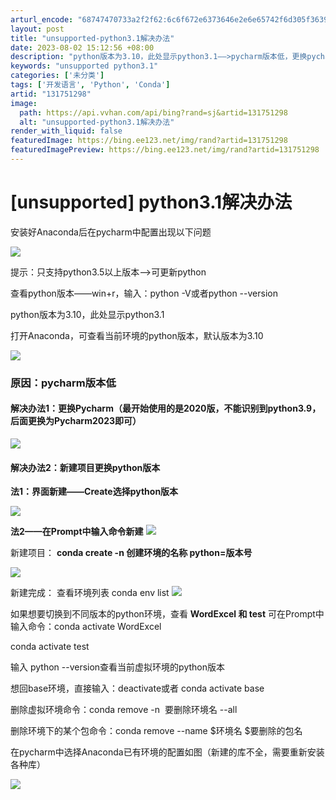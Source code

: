 ```yaml
---
arturl_encode: "68747470733a2f2f62:6c6f672e6373646e2e6e65742f6d305f36393037393137322f:61727469636c652f64657461696c732f313331373531323938"
layout: post
title: "unsupported-python3.1解决办法"
date: 2023-08-02 15:12:56 +08:00
description: "python版本为3.10，此处显示python3.1——>pycharm版本低，更换pycharm"
keywords: "unsupported python3.1"
categories: ['未分类']
tags: ['开发语言', 'Python', 'Conda']
artid: "131751298"
image:
  path: https://api.vvhan.com/api/bing?rand=sj&artid=131751298
  alt: "unsupported-python3.1解决办法"
render_with_liquid: false
featuredImage: https://bing.ee123.net/img/rand?artid=131751298
featuredImagePreview: https://bing.ee123.net/img/rand?artid=131751298
---
```


# [unsupported] python3.1解决办法

安装好Anaconda后在pycharm中配置出现以下问题

![](https://i-blog.csdnimg.cn/blog_migrate/55c08f61e3fada85fc2aa32cc899bedb.png)

提示：只支持python3.5以上版本——>可更新python

查看python版本——win+r，输入：python -V或者python --version

python版本为3.10，此处显示python3.1

打开Anaconda，可查看当前环境的python版本，默认版本为3.10

![](https://i-blog.csdnimg.cn/blog_migrate/927d48b56a8c264522715d93be308f36.png)

### **原因：pycharm版本低**

#### **解决办法1：更换Pycharm（最开始使用的是2020版，不能识别到python3.9，后面更换为Pycharm2023即可）**

![](https://i-blog.csdnimg.cn/blog_migrate/8b550f154e0fcc54934574eae8e5ed76.png)

#### **解决办法2：新建项目更换python版本**

**法1：界面新建——Create选择python版本**

![](https://i-blog.csdnimg.cn/blog_migrate/9cc63cdff03581a77e730800770a4a95.png)

**法2——在Prompt中输入命令新建**
![](https://i-blog.csdnimg.cn/blog_migrate/b4eb751a3bdc719b057cb2f7f554b0e5.png)

新建项目：
**conda create -n 创建环境的名称 python=版本号**

![](https://i-blog.csdnimg.cn/blog_migrate/2a38e0f276ed5300fe354d9c286602d6.png)

新建完成： ​​​​​​查看环境列表 conda env list
![](https://i-blog.csdnimg.cn/blog_migrate/6a88e98666b30158351d0d1c3af1be46.png)

如果想要切换到不同版本的python环境，查看
**WordExcel 和 test**
可在Prompt中输入命令：conda activate WordExcel

conda activate test

输入 python --version查看当前虚拟环境的python版本

想回base环境，直接输入：deactivate或者 conda activate base

删除虚拟环境命令：conda remove -n  要删除环境名 --all

删除环境下的某个包命令：conda remove --name $环境名 $要删除的包名

在pycharm中选择Anaconda已有环境的配置如图（新建的库不全，需要重新安装各种库）

![](https://i-blog.csdnimg.cn/blog_migrate/d6680168a1275a4e7a76606231eb8324.png)